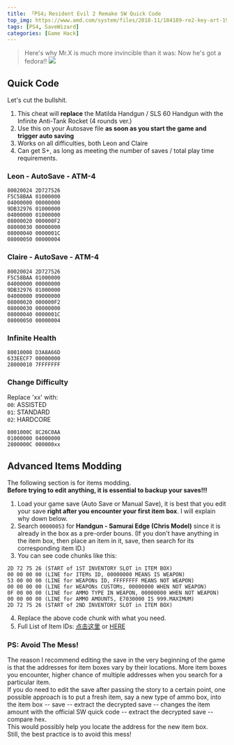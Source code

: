```yaml
---
title: 「PS4」Resident Evil 2 Remake SW Quick Code
top_img: https://www.amd.com/system/files/2018-11/184189-re2-key-art-1920x800.jpg
tags: [PS4, SaveWizard]
categories: [Game Hack]
---
```


>Here's why Mr.X is much more invincible than it was: Now he's got a fedora!!
![](https://i.ytimg.com/vi/3PoWMBvvX9c/maxresdefault.jpg)
<!-- more -->

## Quick Code
Let's cut the bullshit.  

1. This cheat will **replace** the Matilda Handgun / SLS 60 Handgun with the Infinite Anti-Tank Rocket (4 rounds ver.)  
2. Use this on your Autosave file **as soon as you start the game and trigger auto saving**  
3. Works on all difficulties, both Leon and Claire  
4. Can get S+, as long as meeting the number of saves / total play time requirements.  


### Leon - AutoSave - ATM-4    
```
80020024 2D727526
F5C58BAA 01000000
04000000 00000000
9DB32976 01000000
04000000 01000000
08000020 000000F2
08000030 00000000
08000040 0000001C
08000050 00000004
```

### Claire - AutoSave - ATM-4
```
80020024 2D727526
F5C58BAA 01000000
04000000 00000000
9DB32976 01000000
04000000 09000000
08000020 000000F2
08000030 00000000
08000040 0000001C
08000050 00000004
```

### Infinite Health
```
80010008 D3A8A66D
633EECF7 00000000
28000010 7FFFFFFF
```

### Change Difficulty  
Replace 'xx' with:  
`00`: ASSISTED  
`01`: STANDARD  
`02`: HARDCORE
```
8001000C 8C26C0AA
01000000 04000000
2800000C 000000xx
```

## Advanced Items Modding

The following section is for items modding.  
**Before trying to edit anything, it is essential to backup your saves!!!**  

1. Load your game save (Auto Save or Manual Save), it is best that you edit your save **right after you encounter your first item box**. I will explain why down below.  
2. Search `00000053` for **Handgun - Samurai Edge (Chris Model)** since it is already in the box as a pre-order bouns. (If you don't have anything in the item box, then place an item in it, save, then search for its corresponding item ID.)  
3. You can see code chunks like this:  
```
2D 72 75 26 (START of 1ST INVENTORY SLOT in ITEM BOX)
00 00 00 00 (LINE for ITEMs ID, 00000000 MEANS IS WEAPON)
53 00 00 00 (LINE for WEAPONs ID, FFFFFFFF MEANS NOT WEAPON)
00 00 00 00 (LINE for WEAPONs CUSTOMs, 00000000 WHEN NOT WEAPON)
0F 00 00 00 (LINE for AMMO TYPE IN WEAPON, 00000000 WHEN NOT WEAPON)
00 00 00 00 (LINE for AMMO AMOUNTS, E7030000 IS 999.MAXIMUM)
2D 72 75 26 (START of 2ND INVENTORY SLOT in ITEM BOX)
```
4. Replace the above code chunk with what you need.
5. Full List of Item IDs: [点击这里](https://docs.qq.com/doc/DQnlqT1dtQ2FVZ1N6) or [HERE](https://docs.google.com/spreadsheets/d/1TUDs7BtM5AurD3oepdAfRXfRkmqa6hKpVPHL2SqfO58/edit?usp=sharing)

### PS: Avoid The Mess!
The reason I recommend editing the save in the very beginning of the game is that the addresses for item boxes vary by their locations. More item boxes you encounter, higher chance of multiple addresses when you search for a particular item.  
If you do need to edit the save after passing the story to a certain point, one possible approach is to put a fresh item, say a new type of ammo box, into the item box -- save -- extract the decrypted save -- changes the item amount with the official SW quick code -- extract the decrypted save -- compare hex.  
This would possibly help you locate the address for the new item box.  
Still, the best practice is to avoid this mess!